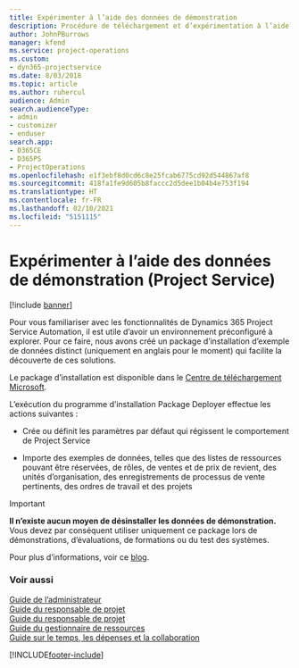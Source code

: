 ```yaml
---
title: Expérimenter à l’aide des données de démonstration
description: Procédure de téléchargement et d’expérimentation à l’aide des données de démonstration pour Project Service Automation
author: JohnPBurrows
manager: kfend
ms.service: project-operations
ms.custom:
- dyn365-projectservice
ms.date: 8/03/2018
ms.topic: article
ms.author: ruhercul
audience: Admin
search.audienceType:
- admin
- customizer
- enduser
search.app:
- D365CE
- D365PS
- ProjectOperations
ms.openlocfilehash: e1f3ebf8d0cd6c8e25fcab6775cd92d544867af8
ms.sourcegitcommit: 418fa1fe9d605b8faccc2d5dee1b04b4e753f194
ms.translationtype: HT
ms.contentlocale: fr-FR
ms.lasthandoff: 02/10/2021
ms.locfileid: "5151115"
---
```

# <a name="experiment-with-demo-data-project-service"></a>Expérimenter à l’aide des données de démonstration (Project Service)

[!include [banner](../includes/psa-now-project-operations.md)]

Pour vous familiariser avec les fonctionnalités de Dynamics 365 Project Service Automation, il est utile d’avoir un environnement préconfiguré à explorer. Pour ce faire, nous avons créé un package d’installation d’exemple de données distinct (uniquement en anglais pour le moment) qui facilite la découverte de ces solutions. 

Le package d’installation est disponible dans le [Centre de téléchargement Microsoft](https://go.microsoft.com/fwlink/?linkid=859966).  

L’exécution du programme d’installation Package Deployer effectue les actions suivantes : 
  
-   Crée ou définit les paramètres par défaut qui régissent le comportement de Project Service  
  
-   Importe des exemples de données, telles que des listes de ressources pouvant être réservées, de rôles, de ventes et de prix de revient, des unités d’organisation, des enregistrements de processus de vente pertinents, des ordres de travail et des projets    
  
> [!IMPORTANT]
> **Il n’existe aucun moyen de désinstaller les données de démonstration.** Vous devez par conséquent utiliser uniquement ce package lors de démonstrations, d’évaluations, de formations ou du test des systèmes.

Pour plus d’informations, voir ce [blog](https://blogs.msdn.microsoft.com/crm/2017/10/24/microsoft-dynamics-365-for-field-service-and-project-service-automation-sample-data).





  
### <a name="see-also"></a>Voir aussi  
 [Guide de l’administrateur](../psa/admin-guide.md)   
 [Guide du responsable de projet](../psa/account-manager-guide.md)   
 [Guide du responsable de projet](../psa/project-manager-guide.md)   
 [Guide du gestionnaire de ressources](../psa/resource-manager-guide.md)   
 [Guide sur le temps, les dépenses et la collaboration](../psa/time-expense-collaboration-guide.md)


[!INCLUDE[footer-include](../includes/footer-banner.md)]